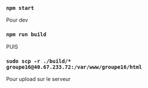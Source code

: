 
### `npm start`

Pour dev

### `npm run build`
PUIS
### `sudo scp -r ./build/* groupe16@40.67.233.72:/var/www/groupe16/html`

Pour upload sur le serveur




